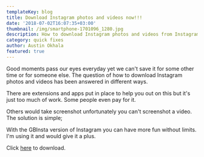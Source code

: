 ```yaml
---
templateKey: blog
title: Download Instagram photos and videos now!!!
date: '2018-07-02T16:07:35+03:00'
thumbnail: /img/smartphone-1701096_1280.jpg
description: How to download Instagram photos and videos from Instagram.
category: quick fixes
author: Austin Okhala
featured: true
---
```

Good moments pass our eyes everyday yet we can't save it for some other time or for someone else. The question of how to download Instagram photos and videos has been answered in different ways.

There are extensions and apps put in place to help you out on this but it's just too much of work. Some people even pay for it.

Others would take screenshot unfortunately you can't screenshot a video. The solution is simple;

With the GBInsta version of Instagram you can have more fun without limits. I'm using it and would give it a plus.

Click [here](https://latestmodapks.com/gb-instagram-apk-download-android/) to download.
